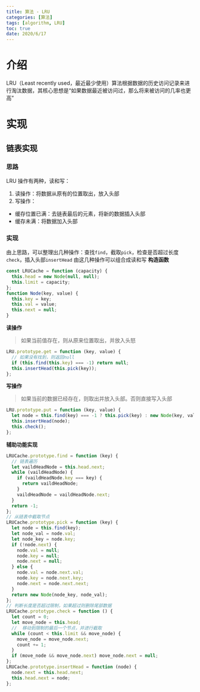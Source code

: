 ```yaml
---
title: 算法 - LRU
categories: [算法]
tags: [algorithm, LRU]
toc: true
date: 2020/6/17
---
```


# 介绍

LRU（Least recently used，最近最少使用）算法根据数据的历史访问记录来进行淘汰数据，其核心思想是“如果数据最近被访问过，那么将来被访问的几率也更高”

# 实现

## 链表实现

### 思路

LRU 操作有两种，读和写：

1. 读操作：将数据从原有的位置取出，放入头部
2. 写操作：

- 缓存位置已满：去链表最后的元素，将新的数据插入头部
- 缓存未满：将数据加入头部

### 实现

由上思路，可以整理出几种操作：查找`find`，截取`pick`，检查是否超过长度`check`，插入头部`insertHead`
由这几种操作可以组合成读和写
**构造函数**

```js
const LRUCache = function (capacity) {
  this.head = new Node(null, null);
  this.limit = capacity;
};
function Node(key, value) {
  this.key = key;
  this.val = value;
  this.next = null;
}
```

**读操作**

> 如果当前值存在，则从原来位置取出，并放入头怒

```js
LRU.prototype.get = function (key, value) {
  // 如果没有找到，则返回null
  if (this.find(this.key) === -1) return null;
  this.insertHead(this.pick(key));
};
```

**写操作**

> 如果当前的数据已经存在，则取出并放入头部。否则直接写入头部

```js
LRU.prototype.put = function (key, value) {
  let node = this.find(key) === -1 ? this.pick(key) : new Node(key, value);
  this.insertHead(node);
  this.check();
};
```

**辅助功能实现**

```js
LRUCache.prototype.find = function (key) {
  // 链表遍历
  let vaildHeadNode = this.head.next;
  while (vaildHeadNode) {
    if (vaildHeadNode.key === key) {
      return vaildHeadNode;
    }
    vaildHeadNode = vaildHeadNode.next;
  }
  return -1;
};
// 从链表中截取节点
LRUCache.prototype.pick = function (key) {
  let node = this.find(key);
  let node_val = node.val;
  let node_key = node.key;
  if (!node.next) {
    node.val = null;
    node.key = null;
    node.next = null;
  } else {
    node.val = node.next.val;
    node.key = node.next.key;
    node.next = node.next.next;
  }
  return new Node(node_key, node_val);
};
// 判断长度是否超过限制，如果超过则删除尾部数据
LRUCache.prototype.check = function () {
  let count = 0;
  let move_node = this.head;
  //  移动到限制的最后一个节点，并进行截取
  while (count < this.limit && move_node) {
    move_node = move_node.next;
    count += 1;
  }
  if (move_node && move_node.next) move_node.next = null;
};
LRUCache.prototype.insertHead = function (node) {
  node.next = this.head.next;
  this.head.next = node;
};
```
